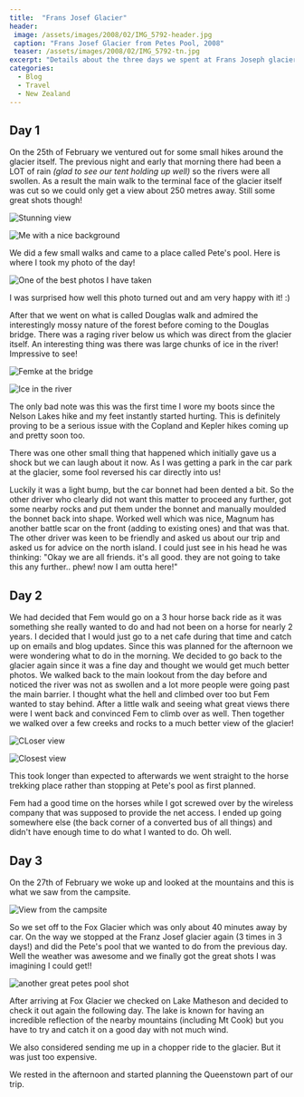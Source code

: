 ```yaml
---
title:  "Frans Josef Glacier"
header:
 image: /assets/images/2008/02/IMG_5792-header.jpg
 caption: "Frans Josef Glacier from Petes Pool, 2008"
 teaser: /assets/images/2008/02/IMG_5792-tn.jpg
excerpt: "Details about the three days we spent at Frans Joseph glacier. Stunning photos and views"
categories: 
  - Blog
  - Travel
  - New Zealand
---
```

## Day 1
On the 25th of February we ventured out for some small hikes around the glacier itself. The previous night and early that morning there had been a LOT of rain _(glad to see our tent holding up well)_ so the rivers were all swollen. As a result the main walk to the terminal face of the glacier itself was cut so we could only get a view about 250 metres away. Still some great shots though!

![Stunning view](/assets/images/smugmug/IMG_5720.jpg)

![Me with a nice background](/assets/images/smugmug/IMG_5741.jpg)

We did a few small walks and came to a place called Pete's pool. Here is where I took my photo of the day!

![One of the best photos I have taken](/assets/images/smugmug/IMG_5792.jpg)

I was surprised how well this photo turned out and am very happy with it! :)

After that we went on what is called Douglas walk and admired the interestingly mossy nature of the forest before coming to the Douglas bridge. There was a raging river below us which was direct from the glacier itself. An interesting thing was there was large chunks of ice in the river! Impressive to see!

![Femke at the bridge](/assets/images/smugmug/IMG_5783.jpg)

![Ice in the river](/assets/images/smugmug/IMG_5775.jpg)

The only bad note was this was the first time I wore my boots since the Nelson Lakes hike and my feet instantly started hurting. This is definitely proving to be a serious issue with the Copland and Kepler hikes coming up and pretty soon too.

There was one other small thing that happened which initially gave us a shock but we can laugh about it now. As I was getting a park in the car park at the glacier, some fool reversed his car directly into us!

Luckily it was a light bump, but the car bonnet had been dented a bit. So the other driver who clearly did not want this matter to proceed any further, got some nearby rocks and put them under the bonnet and manually moulded the bonnet back into shape. Worked well which was nice, Magnum has another battle scar on the front (adding to existing ones) and that was that. The other driver was keen to be friendly and asked us about our trip and asked us for advice on the north island. I could just see in his head he was thinking: "Okay we are all friends. it's all good. they are not going to take this any further.. phew! now I am outta here!"

## Day 2
We had decided that Fem would go on a 3 hour horse back ride as it was something she really wanted to do and had not been on a horse for nearly 2 years. I decided that I would just go to a net cafe during that time and catch up on emails and blog updates. Since this was planned for the afternoon we were wondering what to do in the morning. We decided to go back to the glacier again since it was a fine day and thought we would get much better photos. We walked back to the main lookout from the day before and noticed the river was not as swollen and a lot more people were going past the main barrier. I thought what the hell and climbed over too but Fem wanted to stay behind. After a little walk and seeing what great views there were I went back and convinced Fem to climb over as well. Then together we walked over a few creeks and rocks to a much better view of the glacier!

![CLoser view](/assets/images/smugmug/IMG_5845.jpg)

![Closest view](/assets/images/smugmug/IMG_5833.jpg)

This took longer than expected to afterwards we went straight to the horse trekking place rather than stopping at Pete's pool as first planned.

Fem had a good time on the horses while I got screwed over by the wireless company that was supposed to provide the net access. I ended up going somewhere else (the back corner of a converted bus of all things) and didn't have enough time to do what I wanted to do. Oh well.

## Day 3
On the 27th of February we woke up and looked at the mountains and this is what we saw from the campsite.

![View from the campsite](/assets/images/smugmug/IMG_5903.jpg)

So we set off to the Fox Glacier which was only about 40 minutes away by car. On the way we stopped at the Franz Josef glacier again (3 times in 3 days!) and did the Pete's pool that we wanted to do from the previous day. Well the weather was awesome and we finally got the great shots I was imagining I could get!!

![another great petes pool shot](/assets/images/smugmug/IMG_5909.jpg)


After arriving at Fox Glacier we checked on Lake Matheson and decided to check it out again the following day. The lake is known for having an incredible reflection of the nearby mountains (including Mt Cook) but you have to try and catch it on a good day with not much wind.

We also considered sending me up in a chopper ride to the glacier. But it was just too expensive.

We rested in the afternoon and started planning the Queenstown part of our trip.